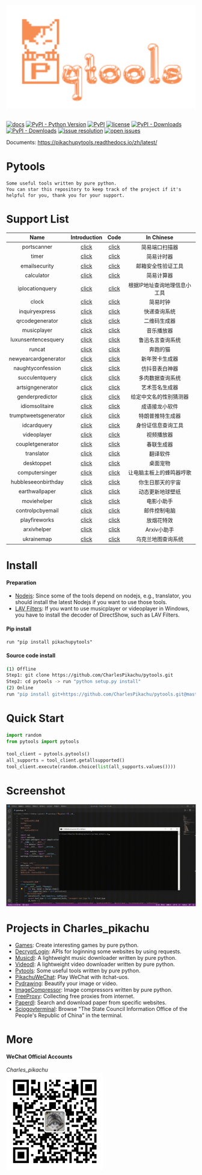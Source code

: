 <div align="center">
  <img src="./docs/logo.png" width="600"/>
</div>
<br />

[![docs](https://img.shields.io/badge/docs-latest-blue)](https://pikachupytools.readthedocs.io/zh/latest/)
[![PyPI - Python Version](https://img.shields.io/pypi/pyversions/pikachupytools)](https://pypi.org/project/pikachupytools/)
[![PyPI](https://img.shields.io/pypi/v/pikachupytools)](https://pypi.org/project/pikachupytools)
[![license](https://img.shields.io/github/license/CharlesPikachu/pytools.svg)](https://github.com/CharlesPikachu/pytools/blob/master/LICENSE)
[![PyPI - Downloads](https://pepy.tech/badge/pikachupytools)](https://pypi.org/project/pikachupytools/)
[![PyPI - Downloads](https://img.shields.io/pypi/dm/pikachupytools?style=flat-square)](https://pypi.org/project/pikachupytools/)
[![issue resolution](https://isitmaintained.com/badge/resolution/CharlesPikachu/pytools.svg)](https://github.com/CharlesPikachu/pytools/issues)
[![open issues](https://isitmaintained.com/badge/open/CharlesPikachu/pytools.svg)](https://github.com/CharlesPikachu/pytools/issues)

Documents: https://pikachupytools.readthedocs.io/zh/latest/


# Pytools
```
Some useful tools written by pure python.
You can star this repository to keep track of the project if it's helpful for you, thank you for your support.
```


# Support List
|   Name                               |     Introduction                                                  |      Code                                                 |     In Chinese                    |
|   :----:                             |     :----:                                                        |      :----:                                               |     :----:                        |
|   portscanner                        |     [click](https://mp.weixin.qq.com/s/98VnIO9JEdAqcIPdxq1cOg)    |      [click](./pytools/modules/portscanner)               |     简易端口扫描器                |
|   timer                              |     [click](https://mp.weixin.qq.com/s/8HcXQjcsyegYzp_yt1cE5w)    |      [click](./pytools/modules/timer)                     |     简易计时器                    |
|   emailsecurity                      |     [click](https://mp.weixin.qq.com/s/9u1CIa8MdoiXGGdPqae8fA)    |      [click](./pytools/modules/emailsecurity)             |     邮箱安全性验证工具            |
|   calculator                         |     [click](https://mp.weixin.qq.com/s/x6ygDEWHiYX10AP4y8e3MA)    |      [click](./pytools/modules/calculator)                |     简易计算器                    |
|   iplocationquery                    |     [click](https://mp.weixin.qq.com/s/lYWxt00erojeSoyRWA1R5g)    |      [click](./pytools/modules/iplocationquery)           |     根据IP地址查询地理信息小工具  |
|   clock                              |     [click](https://mp.weixin.qq.com/s/8JPxEHGZ2u7dsEUJS-9WbQ)    |      [click](./pytools/modules/clock)                     |     简易时钟                      |
|   inquiryexpress                     |     [click](https://mp.weixin.qq.com/s/haNR8Yr9RsSXaTd0jl5PFA)    |      [click](./pytools/modules/inquiryexpress)            |     快递查询系统                  |
|   qrcodegenerator                    |     [click](https://mp.weixin.qq.com/s/XFmumQbQP4d9qf6HQBLVnA)    |      [click](./pytools/modules/qrcodegenerator)           |     二维码生成器                  |
|   musicplayer                        |     [click](https://mp.weixin.qq.com/s/SUyRNz_M7B6bcdV7-YxlZQ)    |      [click](./pytools/modules/musicplayer)               |     音乐播放器                    |
|   luxunsentencesquery                |     [click](https://mp.weixin.qq.com/s/dQ8NfwFDoZw-6c1SPEl0aw)    |      [click](./pytools/modules/luxunsentencesquery)       |     鲁迅名言查询系统              |
|   runcat                             |     [click](https://mp.weixin.qq.com/s/8Fgzb8JiAoNSJqUanSi85Q)    |      [click](./pytools/modules/runcat)                    |     奔跑的猫                      |
|   newyearcardgenerator               |     [click](https://mp.weixin.qq.com/s/XCPkiXrKGZrVpNvyRlzgvA)    |      [click](./pytools/modules/newyearcardgenerator)      |     新年贺卡生成器                |
|   naughtyconfession                  |     [click](https://mp.weixin.qq.com/s/wMxMrx07ZeOfYEXpuGYVsg)    |      [click](./pytools/modules/naughtyconfession)         |     仿抖音表白神器                |
|   succulentquery                     |     [click](https://mp.weixin.qq.com/s/1_PzYVkMXwXrCiHBP5nZtQ)    |      [click](./pytools/modules/succulentquery)            |     多肉数据查询系统              | 
|   artsigngenerator                   |     [click](https://mp.weixin.qq.com/s/CYxAgJZdEc87XIRcqWgRqw)    |      [click](./pytools/modules/artsigngenerator)          |     艺术签名生成器                | 
|   genderpredictor                    |     [click](https://mp.weixin.qq.com/s/NS3DfRpIfw5wFsV3EaqEzQ)    |      [click](./pytools/modules/genderpredictor)           |     给定中文名的性别猜测器        |
|   idiomsolitaire                     |     [click](https://mp.weixin.qq.com/s/ncgl2OBUZsE77gOy1gclYg)    |      [click](./pytools/modules/idiomsolitaire)            |     成语接龙小软件                |
|   trumptweetsgenerator               |     [click](https://mp.weixin.qq.com/s/KO_nWpejIqQNKZgbCBfWEQ)    |      [click](./pytools/modules/trumptweetsgenerator)      |     特朗普推特生成器              |
|   idcardquery                        |     [click](https://mp.weixin.qq.com/s/2zljIGm-5WlRCq68ADXSiw)    |      [click](./pytools/modules/idcardquery)               |     身份证信息查询工具            |
|   videoplayer                        |     [click](https://mp.weixin.qq.com/s/pG6SwhfNSWZuHxuMcEQZog)    |      [click](./pytools/modules/videoplayer)               |     视频播放器                    |
|   coupletgenerator                   |     [click](https://mp.weixin.qq.com/s/L1gmiMJ-M8T-QgSeJckYEw)    |      [click](./pytools/modules/coupletgenerator)          |     春联生成器                    |
|   translator                         |     [click](https://mp.weixin.qq.com/s/SWR-bUdqfpn3NxR5OgCYlg)    |      [click](./pytools/modules/translator)                |     翻译软件                      |
|   desktoppet                         |     [click](https://mp.weixin.qq.com/s/4kOzdRXmrxzR88QcYYSFvQ)    |      [click](./pytools/modules/desktoppet)                |     桌面宠物                      |
|   computersinger                     |     [click](https://mp.weixin.qq.com/s/-yT1NxAUTN8hzZs76qzqjQ)    |      [click](./pytools/modules/computersinger)            |     让电脑主板上的蜂鸣器哼歌      |
|   hubbleseeonbirthday                |     [click](https://mp.weixin.qq.com/s/hJDcRHNHT1Zc0akctvWqsA)    |      [click](./pytools/modules/hubbleseeonbirthday)       |     你生日那天的宇宙              |
|   earthwallpaper                     |     [click](https://mp.weixin.qq.com/s/pDZpzzpd1g5bodtFdEROEg)    |      [click](./pytools/modules/earthwallpaper)            |     动态更新地球壁纸              |
|   moviehelper                        |     [click](https://mp.weixin.qq.com/s/VlwCyD99YBYhIbwG4rYN3A)    |      [click](./pytools/modules/moviehelper)               |     电影小助手                    |
|   controlpcbyemail                   |     [click](https://mp.weixin.qq.com/s/KnG-mncegaB35v5THAUJXQ)    |      [click](./pytools/modules/controlpcbyemail)          |     邮件控制电脑                  |
|   playfireworks                      |     [click](https://mp.weixin.qq.com/s/wzz_7gKIt7iU-7kM_9o_pw)    |      [click](./pytools/modules/playfireworks)             |     放烟花特效                    |
|   arxivhelper                        |     [click](https://mp.weixin.qq.com/s/XypPxlWmzbRoEEEhusEXJA)    |      [click](./pytools/modules/arxivhelper)               |     Arxiv小助手                   |
|   ukrainemap                         |     [click](https://mp.weixin.qq.com/s/zthIMtWqF7mJiIlXy1-bsA)    |      [click](./pytools/modules/ukrainemap)                |     乌克兰地图查询系统            |


# Install

#### Preparation
- [Nodejs](https://nodejs.org/en/): Since some of the tools depend on nodejs, e.g., translator, you should install the latest Nodejs if you want to use those tools.
- [LAV Filters](http://files.1f0.de/lavf/LAVFilters-0.65.exe): If you want to use musicplayer or videoplayer in Windows, you have to install the decoder of DirectShow, such as LAV Filters.

#### Pip install
```
run "pip install pikachupytools"
```

#### Source code install
```sh
(1) Offline
Step1: git clone https://github.com/CharlesPikachu/pytools.git
Step2: cd pytools -> run "python setup.py install"
(2) Online
run "pip install git+https://github.com/CharlesPikachu/pytools.git@master"
```


# Quick Start
```python
import random
from pytools import pytools

tool_client = pytools.pytools()
all_supports = tool_client.getallsupported()
tool_client.execute(random.choice(list(all_supports.values())))
```


# Screenshot
![img](./docs/screenshot.gif)


# Projects in Charles_pikachu
- [Games](https://github.com/CharlesPikachu/Games): Create interesting games by pure python.
- [DecryptLogin](https://github.com/CharlesPikachu/DecryptLogin): APIs for loginning some websites by using requests.
- [Musicdl](https://github.com/CharlesPikachu/musicdl): A lightweight music downloader written by pure python.
- [Videodl](https://github.com/CharlesPikachu/videodl): A lightweight video downloader written by pure python.
- [Pytools](https://github.com/CharlesPikachu/pytools): Some useful tools written by pure python.
- [PikachuWeChat](https://github.com/CharlesPikachu/pikachuwechat): Play WeChat with itchat-uos.
- [Pydrawing](https://github.com/CharlesPikachu/pydrawing): Beautify your image or video.
- [ImageCompressor](https://github.com/CharlesPikachu/imagecompressor): Image compressors written by pure python.
- [FreeProxy](https://github.com/CharlesPikachu/freeproxy): Collecting free proxies from internet.
- [Paperdl](https://github.com/CharlesPikachu/paperdl): Search and download paper from specific websites.
- [Sciogovterminal](https://github.com/CharlesPikachu/sciogovterminal): Browse "The State Council Information Office of the People's Republic of China" in the terminal.


# More
#### WeChat Official Accounts
*Charles_pikachu*  
![img](./docs/pikachu.jpg)
